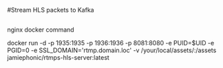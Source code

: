 #Stream HLS packets to Kafka

##
nginx docker command

docker run -d -p 1935:1935 -p 1936:1936 -p 8081:8080 -e PUID=$UID -e PGID=0 -e SSL_DOMAIN='rtmp.domain.loc' -v /your/local/assets/:/assets jamiephonic/rtmps-hls-server:latest


